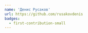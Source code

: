 ```yaml
---
name: 'Денис Русаков'
url: https://github.com/rusakovdenis
badges:
  - first-contribution-small
---
```

